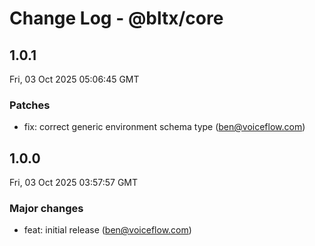 # Change Log - @bltx/core

<!-- This log was last generated on Fri, 03 Oct 2025 05:06:45 GMT and should not be manually modified. -->

<!-- Start content -->

## 1.0.1

Fri, 03 Oct 2025 05:06:45 GMT

### Patches

- fix: correct generic environment schema type (ben@voiceflow.com)

## 1.0.0

Fri, 03 Oct 2025 03:57:57 GMT

### Major changes

- feat: initial release (ben@voiceflow.com)
